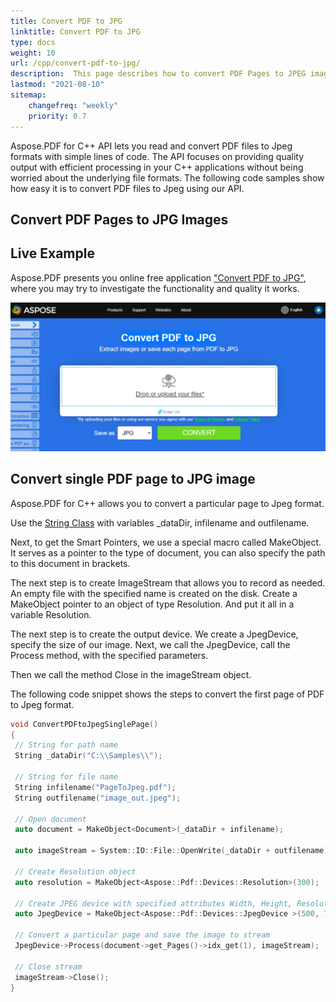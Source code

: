 ```yaml
---
title: Convert PDF to JPG 
linktitle: Convert PDF to JPG
type: docs
weight: 10
url: /cpp/convert-pdf-to-jpg/
description:  This page describes how to convert PDF Pages to JPEG image, convert all and single pages to JPEG images with Aspose.PDF for C++.
lastmod: "2021-08-10"
sitemap:
    changefreq: "weekly"
    priority: 0.7
---
```


Aspose.PDF for C++ API lets you read and convert PDF files to Jpeg formats with simple lines of code. The API focuses on providing quality output with efficient processing in your C++ applications without being worried about the underlying file formats. The following code samples show how easy it is to convert PDF files to Jpeg using our API.

## Convert PDF Pages to JPG Images

## Live Example

Aspose.PDF presents you online free application ["Convert PDF to JPG"](https://products.aspose.app/pdf/conversion/pdf-to-jpg), where you may try to investigate the functionality and quality it works.

[![C++ PDF to JPG](pdf_to_jpg.png)](https://products.aspose.app/pdf/conversion/pdf-to-jpg)

## Convert single PDF page to JPG image

Aspose.PDF for C++ allows you to convert a particular page to Jpeg format.

Use the [String Class](https://apireference.aspose.com/pdf/cpp/class/system.string) with variables _dataDir, infilename and outfilename.

Next, to get the Smart Pointers, we use a special macro called MakeObject. It serves as a pointer to the type of document, you can also specify the path to this document in brackets.

The next step is to create ImageStream that allows you to record as needed. An empty file with the specified name is created on the disk. Create a MakeObject pointer to an object of type Resolution. And put it all in a variable Resolution.

The next step is to create the output device. We create a JpegDevice, specify the size of our image. Next, we call the JpegDevice, call the Process method, with the specified parameters.

Then we call the method Close in the imageStream object.

The following code snippet shows the steps to convert the first page of PDF to Jpeg format.

```cpp
void ConvertPDFtoJpegSinglePage()
{
 // String for path name
 String _dataDir("C:\\Samples\\");

 // String for file name
 String infilename("PageToJpeg.pdf");
 String outfilename("image_out.jpeg");

 // Open document
 auto document = MakeObject<Document>(_dataDir + infilename);

 auto imageStream = System::IO::File::OpenWrite(_dataDir + outfilename);

 // Create Resolution object
 auto resolution = MakeObject<Aspose::Pdf::Devices::Resolution>(300);

 // Create JPEG device with specified attributes Width, Height, Resolution
 auto JpegDevice = MakeObject<Aspose::Pdf::Devices::JpegDevice >(500, 700, resolution);

 // Convert a particular page and save the image to stream
 JpegDevice->Process(document->get_Pages()->idx_get(1), imageStream);

 // Close stream
 imageStream->Close();
}
```
